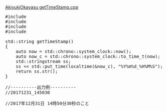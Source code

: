 [AkiyukiOkayasu getTimeStamp.cpp](https://gist.github.com/AkiyukiOkayasu/b4051e942e40d53c7463f4057146f7cc)<br/>

<pre>
#include <string>
#include <chrono>
#include <sstream>
#include <iomanip>

std::string getTimeStamp()
{
    auto now = std::chrono::system_clock::now();
    auto now_c = std::chrono::system_clock::to_time_t(now);
    std::stringstream ss;
    ss << std::put_time(localtime(&now_c), "%Y%m%d_%H%M%S");
    return ss.str();
}

//----------出力例----------
//20171231_145030

//2017年12月31日 14時50分30秒のこと
</pre>
